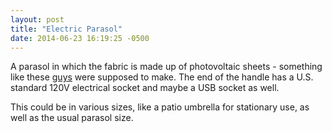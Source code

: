 ```yaml
---
layout: post
title: "Electric Parasol"
date: 2014-06-23 16:19:25 -0500
---
```

A parasol in which the fabric is made up of photovoltaic sheets - something like these [guys](http://gigaom.com/2013/07/10/nanosolar-is-now-selling-off-its-solar-assets/) were supposed to make. The end of the handle has a U.S. standard 120V electrical socket and maybe a USB socket as well.

This could be in various sizes, like a patio umbrella for stationary use, as well as the usual parasol size.
